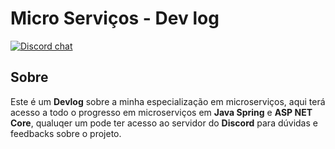 # Micro Serviços - Dev log

[![Discord chat](https://img.shields.io/discord/1159121909087215666?logo=discord)](https://discord.gg/DJNFCcmk7R)


## Sobre

 Este é um **Devlog** sobre a minha especialização em microserviços, aqui terá acesso a todo o progresso em microserviços em **Java Spring** e **ASP NET Core**, qualuqer um pode ter acesso ao servidor do **Discord** para dúvidas e feedbacks sobre o projeto.
